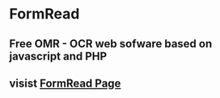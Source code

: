 # FormRead
<h2>Free OMR - OCR web sofware based on javascript and PHP</h2>

<h2>visist <a href="http://formread.org/">FormRead Page</a></h2> 


